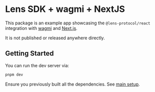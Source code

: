 # Lens SDK + wagmi + NextJS

This package is an example app showcasing the `@lens-protocol/react` integration with [wagmi](https://wagmi.sh/) and [Next.js](https://nextjs.org/).

It is not published or released anywhere directly.

## Getting Started

You can run the dev server via:

```bash
pnpm dev
```

Ensure you previously built all the dependencies. See [main setup](../../README.md#setup).
